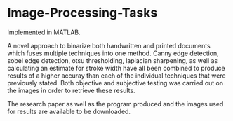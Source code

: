 # Image-Processing-Tasks

Implemented in MATLAB.

A novel approach to binarize both handwritten and printed documents which fuses multiple techniques into one method. Canny edge detection, sobel edge detection, otsu thresholding, laplacian sharpening, as well as calculating an estimate for stroke width have all been combined to produce results of a higher accuray than each of the individual techniques that were previously stated. Both objective and subjective testing was carried out on the images in order to retrieve these results.

The research paper as well as the program produced and the images used for results are available to be downloaded.  
